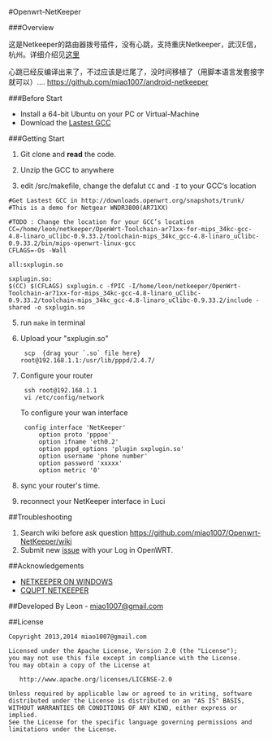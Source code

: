 #Openwrt-NetKeeper


###Overview

这是Netkeeper的路由器拨号插件，没有心跳，支持重庆Netkeeper，武汉E信，杭州。详细介绍见[这里](http://www.right.com.cn/forum/thread-141979-1-1.html)

心跳已经反编译出来了，不过应该是烂尾了，没时间移植了（用脚本语言发套接字就可以）.... <https://github.com/miao1007/android-netkeeper>


###Before Start
* Install a 64-bit Ubuntu on your PC or Virtual-Machine
* Download the [Lastest GCC](http://downloads.openwrt.org/snapshots/trunk/)



###Getting Start

1. Git clone and **read** the code.

2. Unzip the GCC to anywhere
		
4. edit /src/makefile, change the defalut `CC` and `-I`  to your GCC‘s location

```
#Get Lastest GCC in http://downloads.openwrt.org/snapshots/trunk/
#This is a demo for Netgear WNDR3800(AR71XX)

#TODO : Change the location for your GCC’s location
CC=/home/leon/netkeeper/OpenWrt-Toolchain-ar71xx-for-mips_34kc-gcc-4.8-linaro_uClibc-0.9.33.2/toolchain-mips_34kc_gcc-4.8-linaro_uClibc-0.9.33.2/bin/mips-openwrt-linux-gcc
CFLAGS=-Os -Wall

all:sxplugin.so

sxplugin.so:
$(CC) $(CFLAGS) sxplugin.c -fPIC -I/home/leon/netkeeper/OpenWrt-Toolchain-ar71xx-for-mips_34kc-gcc-4.8-linaro_uClibc-0.9.33.2/toolchain-mips_34kc_gcc-4.8-linaro_uClibc-0.9.33.2/include -shared -o sxplugin.so
```

5. run `make` in terminal

3. Upload your "sxplugin.so"

		scp  {drag your `.so` file here}   root@192.168.1.1:/usr/lib/pppd/2.4.7/

4. Configure your router

		ssh root@192.168.1.1
		vi /etc/config/network


	To configure your wan interface
	
		config interface 'NetKeeper'
        	option proto 'pppoe'
        	option ifname 'eth0.2'
        	option pppd_options 'plugin sxplugin.so'
        	option username 'phone number'
        	option password 'xxxxx'
        	option metric '0'
    
5. sync your router's time.

6. reconnect your NetKeeper interface in Luci

##Troubleshooting

1. Search wiki before ask question <https://github.com/miao1007/Openwrt-NetKeeper/wiki>
2. Submit new [issue](https://github.com/miao1007/Openwrt-NetKeeper/issues/new) with your Log in OpenWRT.

##Acknowledgements
* [NETKEEPER ON WINDOWS](http://www.purpleroc.com/html/507231.html)
* [CQUPT NETKEEPER](http://bbs.cqupt.edu.cn/nForum/#!article/Unix_Linux/13624)

##Developed By
Leon - miao1007@gmail.com

##License

    Copyright 2013,2014 miao1007@gmail.com

    Licensed under the Apache License, Version 2.0 (the "License");
    you may not use this file except in compliance with the License.
    You may obtain a copy of the License at

       http://www.apache.org/licenses/LICENSE-2.0

    Unless required by applicable law or agreed to in writing, software
    distributed under the License is distributed on an "AS IS" BASIS,
    WITHOUT WARRANTIES OR CONDITIONS OF ANY KIND, either express or implied.
    See the License for the specific language governing permissions and
    limitations under the License.
